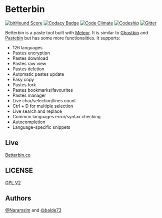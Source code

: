# Betterbin

[![bitHound Score](https://www.bithound.io/github/Naramsim/Mrb.in/badges/score.svg)](https://www.bithound.io/github/Naramsim/Mrb.in)
[![Codacy Badge](https://api.codacy.com/project/badge/745cfbd960e24e82b8e2ff7551a3ba76)](https://www.codacy.com/app/igougi-ui/Mrb-in)
[![Code Climate](https://codeclimate.com/github/Naramsim/Mrb.in/badges/gpa.svg)](https://codeclimate.com/github/Naramsim/Mrb.in)
[![Codeship](https://img.shields.io/codeship/d30bf080-84be-0133-38c4-260819c0cb46/master.svg)](https://codeship.com/projects/122052)
[![Gitter](https://img.shields.io/gitter/room/Naramsim/betterbin1.svg?maxAge=2592000)](https://gitter.im/Naramsim/betterbin1)


Betterbin is a paste tool built with [Meteor](https://www.meteor.com/). It is similar to [Ghostbin](https://ghostbin.com/) and [Pastebin](http://pastebin.com/) but has some more functionalities.
It supports:
* 126 languages
* Pastes encryption
* Pastes download
* Pastes raw view
* Pastes deletion
* Automatic pastes update
* Easy copy
* Pastes fork
* Pastes bookmarks/favourites
* Pastes manager
* Live char/selection/lines count
* Ctrl + D for multiple selection
* Live search and replace
* Common languages error/syntax checking
* Autocompletion
* Language-specific snippets

## Live
[Betterbin.co](http://betterbin.co/)

## LICENSE
[GPL V2](https://github.com/Naramsim/Mrb.in/blob/master/LICENSE.txt)

## Authors
[@Naramsim](https://www.github.com/Naramsim) and [@balde73](https://www.github.com/balde73)

